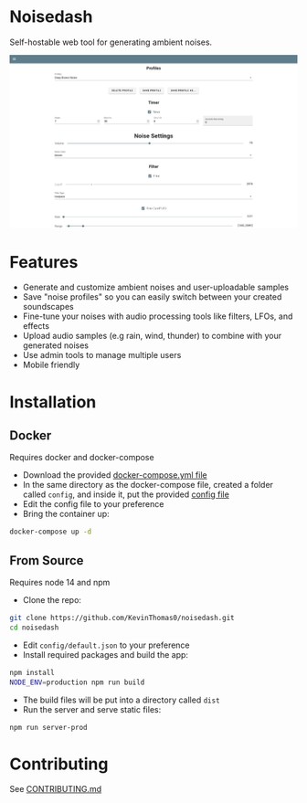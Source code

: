 # Noisedash

Self-hostable web tool for generating ambient noises.

![Noisedash](./.github/noisedash-screenshot-1.jpg)

# Features

* Generate and customize ambient noises and user-uploadable samples
* Save "noise profiles" so you can easily switch between your created soundscapes
* Fine-tune your noises with audio processing tools like filters, LFOs, and effects
* Upload audio samples (e.g rain, wind, thunder) to combine with your generated noises
* Use admin tools to manage multiple users
* Mobile friendly

# Installation

## Docker

Requires docker and docker-compose

* Download the provided [docker-compose.yml file](https://github.com/KevinThomas0/noisedash/blob/main/docker-compose.yml)
* In the same directory as the docker-compose file, created a folder called `config`, and inside it, put the provided [config file](https://github.com/KevinThomas0/noisedash/blob/main/config/default.json)
* Edit the config file to your preference
* Bring the container up:

``` bash
docker-compose up -d
```

## From Source

Requires node 14 and npm

* Clone the repo:

``` bash
git clone https://github.com/KevinThomas0/noisedash.git
cd noisedash
```

* Edit `config/default.json` to your preference
* Install required packages and build the app:

``` bash
npm install
NODE_ENV=production npm run build
```

* The build files will be put into a directory called `dist`
* Run the server and serve static files:

``` bash
npm run server-prod
```

# Contributing

See [CONTRIBUTING.md](https://github.com/KevinThomas0/noisedash/blob/main/CONTRIBUTING.md)

